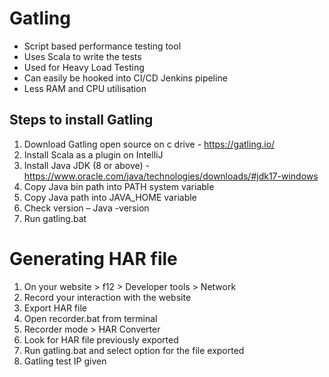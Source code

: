 # Gatling
-	Script based performance testing tool
-	Uses Scala to write the tests
-	Used for Heavy Load Testing
-	Can easily be hooked into CI/CD Jenkins pipeline
-	Less RAM and CPU utilisation 

## Steps to install Gatling
1.	Download Gatling open source on c drive  - https://gatling.io/
2.	Install Scala as a plugin on IntelliJ
3.	Install Java JDK (8 or above) - https://www.oracle.com/java/technologies/downloads/#jdk17-windows
4.	Copy Java bin path into PATH system variable
5.	Copy Java path into JAVA_HOME variable
6.	Check version – Java -version
7.	Run gatling.bat 

# Generating HAR file
1.	On your website > f12 > Developer tools > Network
2.	Record your interaction with the website
3.	Export HAR file
4.	Open recorder.bat from terminal
5.	Recorder mode > HAR Converter
6.	Look for HAR file previously exported 
7.	Run gatling.bat and select option for the file exported
8.	Gatling test IP given
